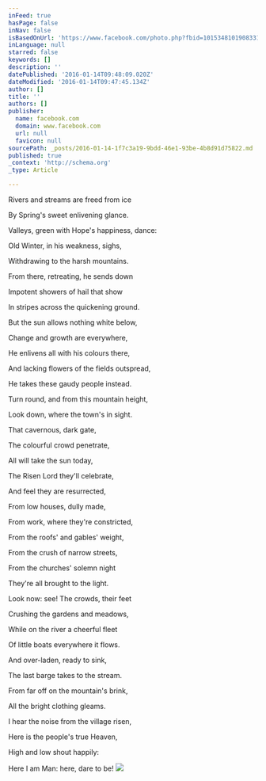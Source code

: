 ```yaml
---
inFeed: true
hasPage: false
inNav: false
isBasedOnUrl: 'https://www.facebook.com/photo.php?fbid=10153481019083315&set=a.83836073314.86257.618108314&type=3&theater'
inLanguage: null
starred: false
keywords: []
description: ''
datePublished: '2016-01-14T09:48:09.020Z'
dateModified: '2016-01-14T09:47:45.134Z'
author: []
title: ''
authors: []
publisher:
  name: facebook.com
  domain: www.facebook.com
  url: null
  favicon: null
sourcePath: _posts/2016-01-14-1f7c3a19-9bdd-46e1-93be-4b8d91d75822.md
published: true
_context: 'http://schema.org'
_type: Article

---
```

Rivers and streams are freed from ice  

By Spring's sweet enlivening glance. 

Valleys, green with Hope's happiness, dance: 

Old Winter, in his weakness, sighs, 

Withdrawing to the harsh mountains. 

From there, retreating, he sends down 

Impotent showers of hail that show

In stripes across the quickening ground. 

But the sun allows nothing white below, 

Change and growth are everywhere, 

He enlivens all with his colours there, 

And lacking flowers of the fields outspread, 

He takes these gaudy people instead. 

Turn round, and from this mountain height,

Look down, where the town's in sight. 

That cavernous, dark gate, 

The colourful crowd penetrate, 

All will take the sun today, 

The Risen Lord they'll celebrate, 

And feel they are resurrected, 

From low houses, dully made, 

From work, where they're constricted,

From the roofs' and gables' weight, 

From the crush of narrow streets, 

From the churches' solemn night 

They're all brought to the light. 

Look now: see! The crowds, their feet 

Crushing the gardens and meadows, 

While on the river a cheerful fleet 

Of little boats everywhere it flows. 

And over-laden, ready to sink, 

The last barge takes to the stream. 

From far off on the mountain's brink, 

All the bright clothing gleams. 

I hear the noise from the village risen, 

Here is the people's true Heaven, 

High and low shout happily: 

Here I am Man: here, dare to be!
![](https://scontent-mad1-1.xx.fbcdn.net/hphotos-xaf1/v/t1.0-9/1462917_10153481019083315_4411675630029931060_n.jpg?oh=4ee0fb038c2c0ec3ef9ff787e68647a4&oe=5739FBF7)